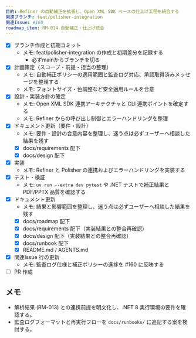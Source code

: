 ```yaml
---
目的: Refiner の自動補正を拡張し、Open XML SDK ベースの仕上げ工程を統合する
関連ブランチ: feat/polisher-integration
関連Issue: #160
roadmap_item: RM-014 自動補正・仕上げ統合
---
```


- [x] ブランチ作成と初期コミット
  - メモ: feat/polisher-integration の作成と初期差分を記録する
    - 必ずmainからブランチを切る
- [x] 計画策定（スコープ・前提・担当の整理）
  - メモ: 自動補正ポリシーの適用範囲と監査ログ対応、承認取得済みメッセージを整理する
  - メモ: フォントサイズ・色調整など安全適用ルールを合意
- [x] 設計・実装方針の確定
  - メモ: Open XML SDK 連携アーキテクチャと CLI 連携ポイントを確定する
  - メモ: Refiner からの呼び出し制御とエラーハンドリングを整理
- [x] ドキュメント更新（要件・設計）
  - メモ: 要件・設計の合意内容を整理し、迷う点は必ずユーザーへ相談した結果を残す
  - [x] docs/requirements 配下
  - [x] docs/design 配下
- [x] 実装
  - メモ: Refiner と Polisher の連携およびエラーハンドリングを実装する
- [x] テスト・検証
  - メモ: `uv run --extra dev pytest` や .NET テストで補正結果と PDF/PPTX 品質を確認する
- [x] ドキュメント更新
  - メモ: 結果と影響範囲を整理し、迷う点は必ずユーザーへ相談した結果を残す
  - [x] docs/roadmap 配下
  - [x] docs/requirements 配下（実装結果との整合再確認）
  - [x] docs/design 配下（実装結果との整合再確認）
  - [x] docs/runbook 配下
  - [x] README.md / AGENTS.md
- [x] 関連Issue 行の更新
  - メモ: 監査ログ仕様と補正ポリシーの進捗を #160 に反映する
- [ ] PR 作成

## メモ
- 解析結果 (RM-013) との連携前提を明文化し、.NET 8 実行環境の要件を確認する。
- 監査ログフォーマットと再実行フローを `docs/runbooks/` に追記する案を検討する。
